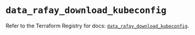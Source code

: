 # `data_rafay_download_kubeconfig`

Refer to the Terraform Registry for docs: [`data_rafay_download_kubeconfig`](https://registry.terraform.io/providers/rafaysystems/rafay/1.1.52/docs/data-sources/download_kubeconfig).
